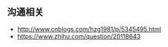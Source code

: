 ## 沟通相关
  - http://www.cnblogs.com/hzg1981/p/5345495.html
  - https://www.zhihu.com/question/20118643